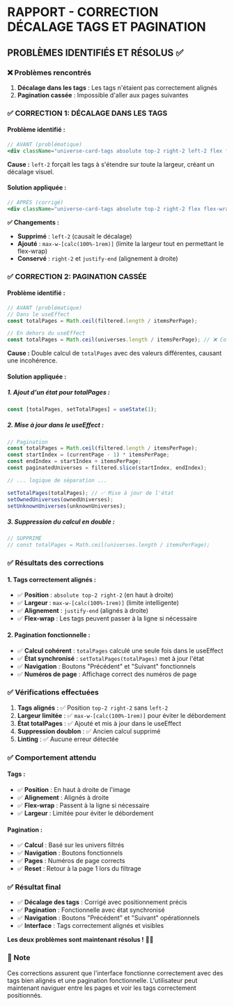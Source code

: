 # RAPPORT - CORRECTION DÉCALAGE TAGS ET PAGINATION

## PROBLÈMES IDENTIFIÉS ET RÉSOLUS ✅

### ❌ Problèmes rencontrés

1. **Décalage dans les tags** : Les tags n'étaient pas correctement alignés
2. **Pagination cassée** : Impossible d'aller aux pages suivantes

### ✅ CORRECTION 1: DÉCALAGE DANS LES TAGS

#### **Problème identifié :**
```jsx
// AVANT (problématique)
<div className="universe-card-tags absolute top-2 right-2 left-2 flex flex-wrap gap-1 justify-end">
```

**Cause :** `left-2` forçait les tags à s'étendre sur toute la largeur, créant un décalage visuel.

#### **Solution appliquée :**
```jsx
// APRÈS (corrigé)
<div className="universe-card-tags absolute top-2 right-2 flex flex-wrap gap-1 justify-end max-w-[calc(100%-1rem)]">
```

**✅ Changements :**
- **Supprimé** : `left-2` (causait le décalage)
- **Ajouté** : `max-w-[calc(100%-1rem)]` (limite la largeur tout en permettant le flex-wrap)
- **Conservé** : `right-2` et `justify-end` (alignement à droite)

### ✅ CORRECTION 2: PAGINATION CASSÉE

#### **Problème identifié :**
```jsx
// AVANT (problématique)
// Dans le useEffect
const totalPages = Math.ceil(filtered.length / itemsPerPage);

// En dehors du useEffect
const totalPages = Math.ceil(universes.length / itemsPerPage); // ❌ Conflit
```

**Cause :** Double calcul de `totalPages` avec des valeurs différentes, causant une incohérence.

#### **Solution appliquée :**

##### **1. Ajout d'un état pour totalPages :**
```jsx
const [totalPages, setTotalPages] = useState(1);
```

##### **2. Mise à jour dans le useEffect :**
```jsx
// Pagination
const totalPages = Math.ceil(filtered.length / itemsPerPage);
const startIndex = (currentPage - 1) * itemsPerPage;
const endIndex = startIndex + itemsPerPage;
const paginatedUniverses = filtered.slice(startIndex, endIndex);

// ... logique de séparation ...

setTotalPages(totalPages); // ✅ Mise à jour de l'état
setOwnedUniverses(ownedUniverses);
setUnknownUniverses(unknownUniverses);
```

##### **3. Suppression du calcul en double :**
```jsx
// SUPPRIMÉ
// const totalPages = Math.ceil(universes.length / itemsPerPage);
```

### ✅ Résultats des corrections

#### **1. Tags correctement alignés :**
- ✅ **Position** : `absolute top-2 right-2` (en haut à droite)
- ✅ **Largeur** : `max-w-[calc(100%-1rem)]` (limite intelligente)
- ✅ **Alignement** : `justify-end` (alignés à droite)
- ✅ **Flex-wrap** : Les tags peuvent passer à la ligne si nécessaire

#### **2. Pagination fonctionnelle :**
- ✅ **Calcul cohérent** : `totalPages` calculé une seule fois dans le useEffect
- ✅ **État synchronisé** : `setTotalPages(totalPages)` met à jour l'état
- ✅ **Navigation** : Boutons "Précédent" et "Suivant" fonctionnels
- ✅ **Numéros de page** : Affichage correct des numéros de page

### ✅ Vérifications effectuées

1. **Tags alignés** : ✅ Position `top-2 right-2` sans `left-2`
2. **Largeur limitée** : ✅ `max-w-[calc(100%-1rem)]` pour éviter le débordement
3. **État totalPages** : ✅ Ajouté et mis à jour dans le useEffect
4. **Suppression doublon** : ✅ Ancien calcul supprimé
5. **Linting** : ✅ Aucune erreur détectée

### ✅ Comportement attendu

#### **Tags :**
- ✅ **Position** : En haut à droite de l'image
- ✅ **Alignement** : Alignés à droite
- ✅ **Flex-wrap** : Passent à la ligne si nécessaire
- ✅ **Largeur** : Limitée pour éviter le débordement

#### **Pagination :**
- ✅ **Calcul** : Basé sur les univers filtrés
- ✅ **Navigation** : Boutons fonctionnels
- ✅ **Pages** : Numéros de page corrects
- ✅ **Reset** : Retour à la page 1 lors du filtrage

### ✅ Résultat final

- ✅ **Décalage des tags** : Corrigé avec positionnement précis
- ✅ **Pagination** : Fonctionnelle avec état synchronisé
- ✅ **Navigation** : Boutons "Précédent" et "Suivant" opérationnels
- ✅ **Interface** : Tags correctement alignés et visibles

**Les deux problèmes sont maintenant résolus !** 🎯✨

### 📝 Note

Ces corrections assurent que l'interface fonctionne correctement avec des tags bien alignés et une pagination fonctionnelle. L'utilisateur peut maintenant naviguer entre les pages et voir les tags correctement positionnés.
